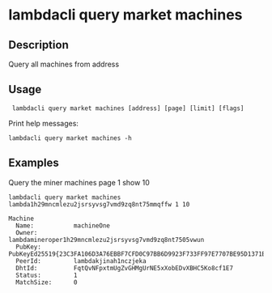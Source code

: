 # lambdacli query market machines

## Description

Query all machines from address

## Usage
```
 lambdacli query market machines [address] [page] [limit] [flags]
```

Print help messages:
```
lambdacli query market machines -h
```

## Examples

Query the miner machines page 1 show 10
```
lambdacli query market machines lambda1h29mncmlezu2jsrsyvsg7vmd9zq8nt75mmqffw 1 10          
```

```
Machine
  Name:           machineOne
  Owner:          lambdamineroper1h29mncmlezu2jsrsyvsg7vmd9zq8nt7505vwun
  PubKey:         PubKeyEd25519{23C3FA106D3A76EBBF7CFD0C97BB6D9923F733FF97E7707BE95D1371B84CC184}
  PeerId:         lambdakjinah1nczjeka
  DhtId:          FqtQvNFpxtmUgZvGHMgUrNE5xXobEDvXBHC5Ko8cf1E7
  Status:         1
  MatchSize:      0
```
